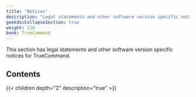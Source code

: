 ```yaml
---
title: "Notices"
description: "Legal statements and other software version specific notices for TrueCommand."
geekdocCollapseSection: true
weight: 110
book: TrueCommand
---
```


This section has legal statements and other software version specific notices for TrueCommand.

## Contents

{{< children depth="2" description="true" >}}
